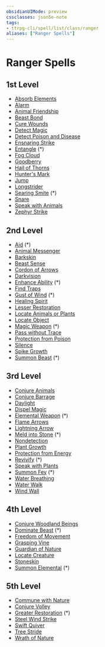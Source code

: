 ```yaml
---
obsidianUIMode: preview
cssclasses: json5e-note
tags:
- ttrpg-cli/spell/list/class/ranger
aliases: ["Ranger Spells"]
---
```

# Ranger Spells

## 1st Level

- [Absorb Elements](absorb-elements-xge "XGE")
- [Alarm](alarm-xphb "XPHB")
- [Animal Friendship](animal-friendship-xphb "XPHB")
- [Beast Bond](beast-bond-xge "XGE")
- [Cure Wounds](cure-wounds-xphb "XPHB")
- [Detect Magic](detect-magic-xphb "XPHB")
- [Detect Poison and Disease](detect-poison-and-disease-xphb "XPHB")
- [Ensnaring Strike](ensnaring-strike-xphb "XPHB")
- [Entangle](entangle-xphb "XPHB") (\*)
- [Fog Cloud](fog-cloud-xphb "XPHB")
- [Goodberry](goodberry-xphb "XPHB")
- [Hail of Thorns](hail-of-thorns-xphb "XPHB")
- [Hunter's Mark](hunters-mark-xphb "XPHB")
- [Jump](jump-xphb "XPHB")
- [Longstrider](longstrider-xphb "XPHB")
- [Searing Smite](searing-smite-xphb "XPHB") (\*)
- [Snare](snare-xge "XGE")
- [Speak with Animals](speak-with-animals-xphb "XPHB")
- [Zephyr Strike](zephyr-strike-xge "XGE")

## 2nd Level

- [Aid](aid-xphb "XPHB") (\*)
- [Animal Messenger](animal-messenger-xphb "XPHB")
- [Barkskin](barkskin-xphb "XPHB")
- [Beast Sense](beast-sense-xphb "XPHB")
- [Cordon of Arrows](cordon-of-arrows-xphb "XPHB")
- [Darkvision](darkvision-xphb "XPHB")
- [Enhance Ability](enhance-ability-xphb "XPHB") (\*)
- [Find Traps](find-traps-xphb "XPHB")
- [Gust of Wind](gust-of-wind-xphb "XPHB") (\*)
- [Healing Spirit](healing-spirit-xge "XGE")
- [Lesser Restoration](lesser-restoration-xphb "XPHB")
- [Locate Animals or Plants](locate-animals-or-plants-xphb "XPHB")
- [Locate Object](locate-object-xphb "XPHB")
- [Magic Weapon](magic-weapon-xphb "XPHB") (\*)
- [Pass without Trace](pass-without-trace-xphb "XPHB")
- [Protection from Poison](protection-from-poison-xphb "XPHB")
- [Silence](silence-xphb "XPHB")
- [Spike Growth](spike-growth-xphb "XPHB")
- [Summon Beast](summon-beast-xphb "XPHB") (\*)

## 3rd Level

- [Conjure Animals](conjure-animals-xphb "XPHB")
- [Conjure Barrage](conjure-barrage-xphb "XPHB")
- [Daylight](daylight-xphb "XPHB")
- [Dispel Magic](dispel-magic-xphb "XPHB")
- [Elemental Weapon](elemental-weapon-xphb "XPHB") (\*)
- [Flame Arrows](flame-arrows-xge "XGE")
- [Lightning Arrow](lightning-arrow-xphb "XPHB")
- [Meld into Stone](meld-into-stone-xphb "XPHB") (\*)
- [Nondetection](nondetection-xphb "XPHB")
- [Plant Growth](plant-growth-xphb "XPHB")
- [Protection from Energy](protection-from-energy-xphb "XPHB")
- [Revivify](revivify-xphb "XPHB") (\*)
- [Speak with Plants](speak-with-plants-xphb "XPHB")
- [Summon Fey](summon-fey-xphb "XPHB") (\*)
- [Water Breathing](water-breathing-xphb "XPHB")
- [Water Walk](water-walk-xphb "XPHB")
- [Wind Wall](wind-wall-xphb "XPHB")

## 4th Level

- [Conjure Woodland Beings](conjure-woodland-beings-xphb "XPHB")
- [Dominate Beast](dominate-beast-xphb "XPHB") (\*)
- [Freedom of Movement](freedom-of-movement-xphb "XPHB")
- [Grasping Vine](grasping-vine-xphb "XPHB")
- [Guardian of Nature](guardian-of-nature-xge "XGE")
- [Locate Creature](locate-creature-xphb "XPHB")
- [Stoneskin](stoneskin-xphb "XPHB")
- [Summon Elemental](summon-elemental-xphb "XPHB") (\*)

## 5th Level

- [Commune with Nature](commune-with-nature-xphb "XPHB")
- [Conjure Volley](conjure-volley-xphb "XPHB")
- [Greater Restoration](greater-restoration-xphb "XPHB") (\*)
- [Steel Wind Strike](steel-wind-strike-xphb "XPHB")
- [Swift Quiver](swift-quiver-xphb "XPHB")
- [Tree Stride](tree-stride-xphb "XPHB")
- [Wrath of Nature](wrath-of-nature-xge "XGE")